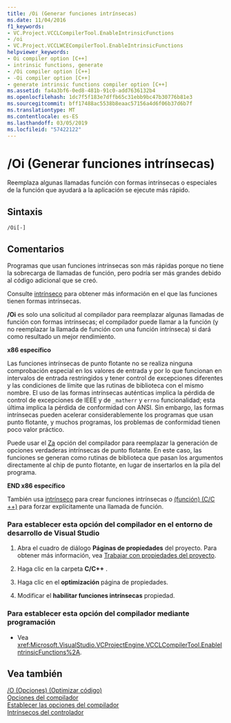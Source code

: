 ```yaml
---
title: /Oi (Generar funciones intrínsecas)
ms.date: 11/04/2016
f1_keywords:
- VC.Project.VCCLCompilerTool.EnableIntrinsicFunctions
- /oi
- VC.Project.VCCLWCECompilerTool.EnableIntrinsicFunctions
helpviewer_keywords:
- Oi compiler option [C++]
- intrinsic functions, generate
- /Oi compiler option [C++]
- -Oi compiler option [C++]
- generate intrinsic functions compiler option [C++]
ms.assetid: fa4a3bf6-0ed8-481b-91c0-add7636132b4
ms.openlocfilehash: 1dc7f5f183e7dffb65c31ebb9bc47b30776b81e3
ms.sourcegitcommit: bff17488ac5538b8eaac57156a4d6f06b37d6b7f
ms.translationtype: MT
ms.contentlocale: es-ES
ms.lasthandoff: 03/05/2019
ms.locfileid: "57422122"
---
```

# <a name="oi-generate-intrinsic-functions"></a>/Oi (Generar funciones intrínsecas)

Reemplaza algunas llamadas función con formas intrínsecas o especiales de la función que ayudará a la aplicación se ejecute más rápido.

## <a name="syntax"></a>Sintaxis

```
/Oi[-]
```

## <a name="remarks"></a>Comentarios

Programas que usan funciones intrínsecas son más rápidas porque no tiene la sobrecarga de llamadas de función, pero podría ser más grandes debido al código adicional que se creó.

Consulte [intrínseco](../../preprocessor/intrinsic.md) para obtener más información en el que las funciones tienen formas intrínsecas.

**/Oi** es solo una solicitud al compilador para reemplazar algunas llamadas de función con formas intrínsecas; el compilador puede llamar a la función (y no reemplazar la llamada de función con una función intrínseca) si dará como resultado un mejor rendimiento.

**x86 específico**

Las funciones intrínsecas de punto flotante no se realiza ninguna comprobación especial en los valores de entrada y por lo que funcionan en intervalos de entrada restringidos y tener control de excepciones diferentes y las condiciones de límite que las rutinas de biblioteca con el mismo nombre. El uso de las formas intrínsecas auténticas implica la pérdida de control de excepciones de IEEE y de `_matherr` y `errno` funcionalidad; esta última implica la pérdida de conformidad con ANSI. Sin embargo, las formas intrínsecas pueden acelerar considerablemente los programas que usan punto flotante, y muchos programas, los problemas de conformidad tienen poco valor práctico.

Puede usar el [Za](../../build/reference/za-ze-disable-language-extensions.md) opción del compilador para reemplazar la generación de opciones verdaderas intrínsecas de punto flotante. En este caso, las funciones se generan como rutinas de biblioteca que pasan los argumentos directamente al chip de punto flotante, en lugar de insertarlos en la pila del programa.

**END x86 específico**

También usa [intrínseco](../../preprocessor/intrinsic.md) para crear funciones intrínsecas o [(función) (C/C ++)](../../preprocessor/function-c-cpp.md) para forzar explícitamente una llamada de función.

### <a name="to-set-this-compiler-option-in-the-visual-studio-development-environment"></a>Para establecer esta opción del compilador en el entorno de desarrollo de Visual Studio

1. Abra el cuadro de diálogo **Páginas de propiedades** del proyecto. Para obtener más información, vea [Trabajar con propiedades del proyecto](../../ide/working-with-project-properties.md).

1. Haga clic en la carpeta **C/C++** .

1. Haga clic en el **optimización** página de propiedades.

1. Modificar el **habilitar funciones intrínsecas** propiedad.

### <a name="to-set-this-compiler-option-programmatically"></a>Para establecer esta opción del compilador mediante programación

- Vea <xref:Microsoft.VisualStudio.VCProjectEngine.VCCLCompilerTool.EnableIntrinsicFunctions%2A>.

## <a name="see-also"></a>Vea también

[/O (Opciones) (Optimizar código)](../../build/reference/o-options-optimize-code.md)<br/>
[Opciones del compilador](../../build/reference/compiler-options.md)<br/>
[Establecer las opciones del compilador](../../build/reference/setting-compiler-options.md)<br/>
[Intrínsecos del controlador](../../intrinsics/compiler-intrinsics.md)
